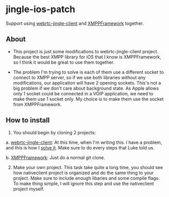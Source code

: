 jingle-ios-patch
================

Support using [webrtc-jingle-client](http://github.com/lukeweber/webrtc-jingle-client) and [XMPPFramework](https://github.com/robbiehanson/XMPPFramework) together.

## About
* This project is just some modifications to webrtc-jingle-client project. Because the best XMPP library for iOS that I know is XMPPFramework, so I think it would be great to use them together. 

* The problem I'm trying to solve is each of them use a different socket to connect to XMPP server, so if we use both libraries without any modifications, our application will have 2 opening sockets. This's not a big problem if we don't care about background state. As Apple allows only 1 socket could be connected in a VOIP application, we need to make them use 1 socket only. My choice is to make them use the socket from XMPPFramework.

## How to install

1. You should begin by cloning 2 projects:

a. [webrtc-jingle-client](http://github.com/lukeweber/webrtc-jingle-client):
At this time, when I'm writing this. I have a problem, and this is how I [solve it](https://github.com/lukeweber/webrtc-jingle-client/issues/74). Make sure to do every steps that Luke told us.

b. [XMPPFramework](https://github.com/robbiehanson/XMPPFramework):
Just do a normal git clone.

2. Make your own project. This task take quite a long time, you should see how nativeclient project is organized and do the same thing to your project. Make sure to include enough libaries and some compile flags. To make thing simple, I will ignore this step and use the nativeclient project myself.

